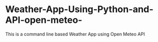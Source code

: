 # Weather-App-Using-Python-and-API-open-meteo-
This is a command line based Weather App using Open Meteo API 
